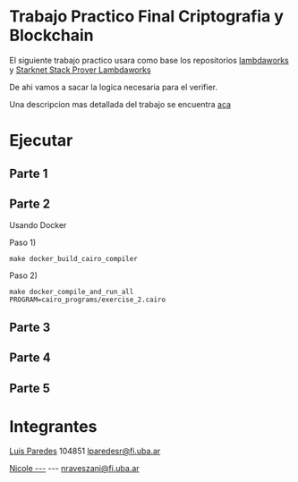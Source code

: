 # Trabajo Practico Final Criptografia y Blockchain


El siguiente trabajo practico usara como base los repositorios [lambdaworks](https://github.com/lambdaclass/lambdaworks) y [Starknet Stack Prover Lambdaworks](https://github.com/lambdaclass/starknet_stack_prover_lambdaworks)

De ahi vamos a sacar la logica necesaria para el verifier.


Una descripcion mas detallada del trabajo se encuentra [aca](https://mis-notas.notion.site/Final-30a1521f0d21498f8ce5488b549103da?pvs=4)

# Ejecutar

## Parte 1



## Parte 2

Usando Docker

Paso 1) 

`make docker_build_cairo_compiler`

Paso 2)

`make docker_compile_and_run_all PROGRAM=cairo_programs/exercise_2.cairo`

## Parte 3


## Parte 4


## Parte 5


# Integrantes

[Luis Paredes](https://github.com/LuisParedes1) 104851 lparedesr@fi.uba.ar

[Nicole ---](https://github.com/nravesz) --- nraveszani@fi.uba.ar
